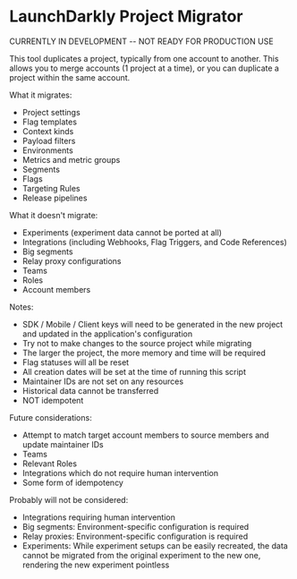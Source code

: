 # LaunchDarkly Project Migrator

CURRENTLY IN DEVELOPMENT -- NOT READY FOR PRODUCTION USE

This tool duplicates a project, typically from one account to another. This allows you to merge accounts (1 project at a time), or you can duplicate a project within the same account.

What it migrates:
* Project settings
* Flag templates
* Context kinds
* Payload filters
* Environments
* Metrics and metric groups
* Segments
* Flags
* Targeting Rules
* Release pipelines

What it doesn't migrate:
* Experiments (experiment data cannot be ported at all)
* Integrations (including Webhooks, Flag Triggers, and Code References)
* Big segments
* Relay proxy configurations
* Teams
* Roles
* Account members

Notes:
* SDK / Mobile / Client keys will need to be generated in the new project and updated in the application's configuration
* Try not to make changes to the source project while migrating
* The larger the project, the more memory and time will be required
* Flag statuses will all be reset
* All creation dates will be set at the time of running this script
* Maintainer IDs are not set on any resources
* Historical data cannot be transferred
* NOT idempotent

Future considerations:
* Attempt to match target account members to source members and update maintainer IDs
* Teams
* Relevant Roles
* Integrations which do not require human intervention
* Some form of idempotency

Probably will not be considered:
* Integrations requiring human intervention
* Big segments: Environment-specific configuration is required
* Relay proxies: Environment-specific configuration is required
* Experiments: While experiment setups can be easily recreated, the data cannot be migrated from the original experiment to the new one, rendering the new experiment pointless
